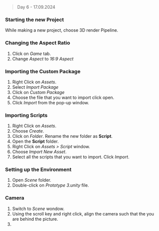 > Day 6 - 17.09.2024

### Starting the new Project
While making a new project, choose 3D render Pipeline.

### Changing the Aspect Ratio
1. Click on *Game* tab.  
2. Change *Aspect* to *16:9 Aspect*


### Importing the Custom Package
1. Right Click on *Assets*.  
2. Select *Import Package*  
3. Click on *Custom Package*   
4. Choose the file that you want to import click open.
5. Click *Import* from the pop-up window.

### Importing Scripts
1. Right Click on *Assets*.  
2. Choose *Create*.  
3. Click on *Folder*. Rename the new folder as **Script**.
4. Open the **Script** folder.
5. Right Click on *Assets > Script* window.
6. Choose *Import New Asset*.
7. Select all the scripts that you want to import. Click *Import*.

###  Setting up the Environment
1. Open *Scene* folder. 
2. Double-click on *Prototype 3.unity* file.

### Camera
1. Switch to *Scene* wondow.
2. Using the scroll key and right click, align the camera such that the you are behind the picture.
3. 